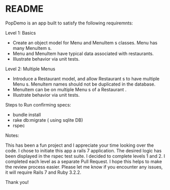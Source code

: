 # README

PopDemo is an app built to satisfy the following requiremnts:

Level 1: Basics
- Create an object model for Menu and MenuItem s classes.
Menu has many MenuItem s.
- Menu and MenuItem have typical data associated with restaurants.
- Illustrate behavior via unit tests. 

Level 2: Multiple Menus
- Introduce a Restaurant model, and allow Restaurant s to have multiple Menu s. MenuItem names should not be duplicated in the database.
- MenuItem can be on multiple Menu s of a Restaurant .
- Illustrate behavior via unit tests.

Steps to Run confirming specs:

- bundle install
- rake db:migrate ( using sqlite DB)
- rspec


Notes:

This has been a fun project and I appreciate your time looking over the code. I chose to initiate this app a rails 7 application. The desired logic has been displayed in the rspec test suite. I decided to complete levels 1 and 2. I completed each level as a separate Pull Request. I hope this helps to make the review process easier. Please let me know if you encounter any issues, it will require Rails 7 and Ruby 3.2.2.

Thank you!
